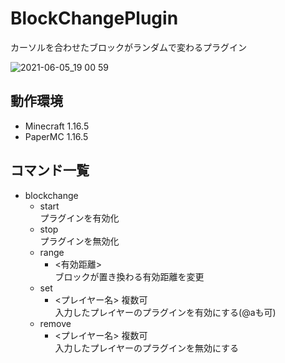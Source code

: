# BlockChangePlugin
カーソルを合わせたブロックがランダムで変わるプラグイン

![2021-06-05_19 00 59](https://user-images.githubusercontent.com/83911430/120892306-95512480-c648-11eb-8566-d138aa75f638.png)
## 動作環境
- Minecraft 1.16.5
- PaperMC 1.16.5

## コマンド一覧
- blockchange
    - start  
      プラグインを有効化
    - stop  
      プラグインを無効化  
    - range
        - <有効距離>  
          ブロックが置き換わる有効距離を変更
    - set
        - <プレイヤー名> 複数可  
          入力したプレイヤーのプラグインを有効にする(@aも可)
    - remove
        - <プレイヤー名> 複数可  
          入力したプレイヤーのプラグインを無効にする